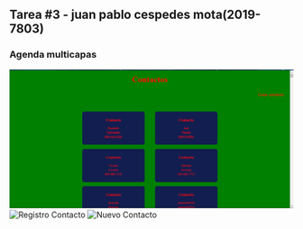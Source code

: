 ## Tarea #3 - juan pablo cespedes mota(2019-7803)

### Agenda multicapas 



![Contactos](Capture.PNG)
![Registro Contacto](ca)
![Nuevo Contacto](./img/nuevoContacto.png)